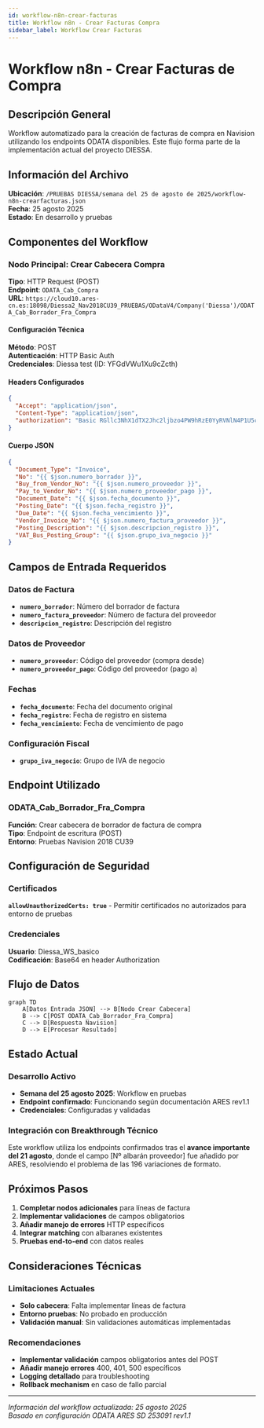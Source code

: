 ```yaml
---
id: workflow-n8n-crear-facturas
title: Workflow n8n - Crear Facturas Compra
sidebar_label: Workflow Crear Facturas
---
```


# Workflow n8n - Crear Facturas de Compra

## Descripción General

Workflow automatizado para la creación de facturas de compra en Navision utilizando los endpoints ODATA disponibles. Este flujo forma parte de la implementación actual del proyecto DIESSA.

## Información del Archivo

**Ubicación**: `/PRUEBAS DIESSA/semana del 25 de agosto de 2025/workflow-n8n-crearfacturas.json`  
**Fecha**: 25 agosto 2025  
**Estado**: En desarrollo y pruebas

## Componentes del Workflow

### Nodo Principal: Crear Cabecera Compra

**Tipo**: HTTP Request (POST)  
**Endpoint**: `ODATA_Cab_Compra`  
**URL**: `https://cloud10.ares-cn.es:18098/Diessa2_Nav2018CU39_PRUEBAS/ODataV4/Company('Diessa')/ODATA_Cab_Borrador_Fra_Compra`

#### Configuración Técnica

**Método**: POST  
**Autenticación**: HTTP Basic Auth  
**Credenciales**: Diessa test (ID: YFGdVWu1Xu9cZcth)

#### Headers Configurados
```json
{
  "Accept": "application/json",
  "Content-Type": "application/json",
  "authorization": "Basic RGllc3NhX1dTX2Jhc2ljbzo4PW9hRzE0YyRVNlN4P1U5cTBzVDdBZzFFQTk2eGY4T3hJTzVzcEh0OXhvclhRWDI="
}
```

#### Cuerpo JSON
```json
{
  "Document_Type": "Invoice",
  "No": "{{ $json.numero_borrador }}",
  "Buy_from_Vendor_No": "{{ $json.numero_proveedor }}",
  "Pay_to_Vendor_No": "{{ $json.numero_proveedor_pago }}",
  "Document_Date": "{{ $json.fecha_documento }}",
  "Posting_Date": "{{ $json.fecha_registro }}",
  "Due_Date": "{{ $json.fecha_vencimiento }}",
  "Vendor_Invoice_No": "{{ $json.numero_factura_proveedor }}",
  "Posting_Description": "{{ $json.descripcion_registro }}",
  "VAT_Bus_Posting_Group": "{{ $json.grupo_iva_negocio }}"
}
```

## Campos de Entrada Requeridos

### Datos de Factura
- **`numero_borrador`**: Número del borrador de factura
- **`numero_factura_proveedor`**: Número de factura del proveedor
- **`descripcion_registro`**: Descripción del registro

### Datos de Proveedor  
- **`numero_proveedor`**: Código del proveedor (compra desde)
- **`numero_proveedor_pago`**: Código del proveedor (pago a)

### Fechas
- **`fecha_documento`**: Fecha del documento original
- **`fecha_registro`**: Fecha de registro en sistema
- **`fecha_vencimiento`**: Fecha de vencimiento de pago

### Configuración Fiscal
- **`grupo_iva_negocio`**: Grupo de IVA de negocio

## Endpoint Utilizado

### ODATA_Cab_Borrador_Fra_Compra
**Función**: Crear cabecera de borrador de factura de compra  
**Tipo**: Endpoint de escritura (POST)  
**Entorno**: Pruebas Navision 2018 CU39

## Configuración de Seguridad

### Certificados
**`allowUnauthorizedCerts: true`** - Permitir certificados no autorizados para entorno de pruebas

### Credenciales
**Usuario**: Diessa_WS_basico  
**Codificación**: Base64 en header Authorization

## Flujo de Datos

```mermaid
graph TD
    A[Datos Entrada JSON] --> B[Nodo Crear Cabecera]
    B --> C[POST ODATA_Cab_Borrador_Fra_Compra]
    C --> D[Respuesta Navision]
    D --> E[Procesar Resultado]
```

## Estado Actual

### Desarrollo Activo
- **Semana del 25 agosto 2025**: Workflow en pruebas
- **Endpoint confirmado**: Funcionando según documentación ARES rev1.1
- **Credenciales**: Configuradas y validadas

### Integración con Breakthrough Técnico
Este workflow utiliza los endpoints confirmados tras el **avance importante del 21 agosto**, donde el campo [Nº albarán proveedor] fue añadido por ARES, resolviendo el problema de las 196 variaciones de formato.

## Próximos Pasos

1. **Completar nodos adicionales** para líneas de factura
2. **Implementar validaciones** de campos obligatorios  
3. **Añadir manejo de errores** HTTP específicos
4. **Integrar matching** con albaranes existentes
5. **Pruebas end-to-end** con datos reales

## Consideraciones Técnicas

### Limitaciones Actuales
- **Solo cabecera**: Falta implementar líneas de factura
- **Entorno pruebas**: No probado en producción
- **Validación manual**: Sin validaciones automáticas implementadas

### Recomendaciones
- **Implementar validación** campos obligatorios antes del POST
- **Añadir manejo errores** 400, 401, 500 específicos
- **Logging detallado** para troubleshooting
- **Rollback mechanism** en caso de fallo parcial

---

*Información del workflow actualizada: 25 agosto 2025*  
*Basado en configuración ODATA ARES SD 253091 rev1.1*